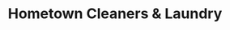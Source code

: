 ---
title: "Hometown Cleaners & Laundry"
url: /wiggins/hometown-cleaners-and-laundry/
shop: laundry
---